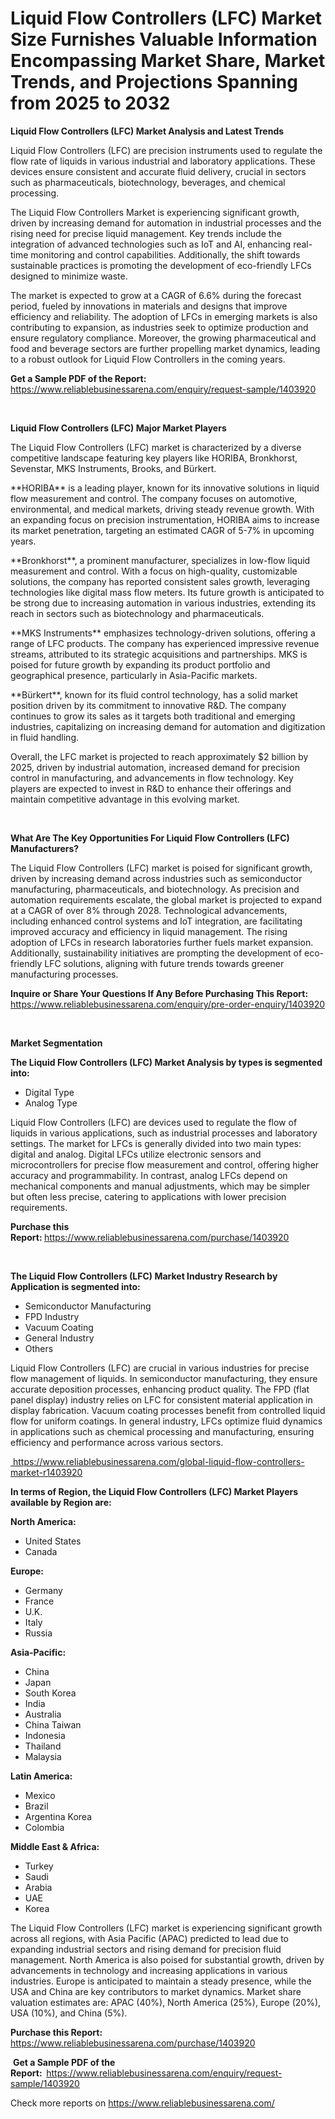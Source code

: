 <p><h1>Liquid Flow Controllers (LFC) Market Size Furnishes Valuable Information Encompassing Market Share, Market Trends, and Projections Spanning from 2025 to 2032</h1></p><p><strong>Liquid Flow Controllers (LFC) Market Analysis and Latest Trends</strong></p>
<p><p>Liquid Flow Controllers (LFC) are precision instruments used to regulate the flow rate of liquids in various industrial and laboratory applications. These devices ensure consistent and accurate fluid delivery, crucial in sectors such as pharmaceuticals, biotechnology, beverages, and chemical processing. </p><p>The Liquid Flow Controllers Market is experiencing significant growth, driven by increasing demand for automation in industrial processes and the rising need for precise liquid management. Key trends include the integration of advanced technologies such as IoT and AI, enhancing real-time monitoring and control capabilities. Additionally, the shift towards sustainable practices is promoting the development of eco-friendly LFCs designed to minimize waste.</p><p>The market is expected to grow at a CAGR of 6.6% during the forecast period, fueled by innovations in materials and designs that improve efficiency and reliability. The adoption of LFCs in emerging markets is also contributing to expansion, as industries seek to optimize production and ensure regulatory compliance. Moreover, the growing pharmaceutical and food and beverage sectors are further propelling market dynamics, leading to a robust outlook for Liquid Flow Controllers in the coming years.</p></p>
<p><strong>Get a Sample PDF of the Report:&nbsp;</strong> <a href="https://www.reliablebusinessarena.com/enquiry/request-sample/1403920?utm_campaign=1943&utm_medium=2&utm_source=Github&utm_content=ia&utm_term=13012025&utm_id=liquid-flow-controllers-lfc">https://www.reliablebusinessarena.com/enquiry/request-sample/1403920</a></p>
<p>&nbsp;</p>
<p><strong>Liquid Flow Controllers (LFC) Major Market Players</strong></p>
<p><p>The Liquid Flow Controllers (LFC) market is characterized by a diverse competitive landscape featuring key players like HORIBA, Bronkhorst, Sevenstar, MKS Instruments, Brooks, and Bürkert. </p><p>**HORIBA** is a leading player, known for its innovative solutions in liquid flow measurement and control. The company focuses on automotive, environmental, and medical markets, driving steady revenue growth. With an expanding focus on precision instrumentation, HORIBA aims to increase its market penetration, targeting an estimated CAGR of 5-7% in upcoming years.</p><p>**Bronkhorst**, a prominent manufacturer, specializes in low-flow liquid measurement and control. With a focus on high-quality, customizable solutions, the company has reported consistent sales growth, leveraging technologies like digital mass flow meters. Its future growth is anticipated to be strong due to increasing automation in various industries, extending its reach in sectors such as biotechnology and pharmaceuticals.</p><p>**MKS Instruments** emphasizes technology-driven solutions, offering a range of LFC products. The company has experienced impressive revenue streams, attributed to its strategic acquisitions and partnerships. MKS is poised for future growth by expanding its product portfolio and geographical presence, particularly in Asia-Pacific markets.</p><p>**Bürkert**, known for its fluid control technology, has a solid market position driven by its commitment to innovative R&D. The company continues to grow its sales as it targets both traditional and emerging industries, capitalizing on increasing demand for automation and digitization in fluid handling.</p><p>Overall, the LFC market is projected to reach approximately $2 billion by 2025, driven by industrial automation, increased demand for precision control in manufacturing, and advancements in flow technology. Key players are expected to invest in R&D to enhance their offerings and maintain competitive advantage in this evolving market.</p></p>
<p>&nbsp;</p>
<p><strong>What Are The Key Opportunities For Liquid Flow Controllers (LFC) Manufacturers?</strong></p>
<p><p>The Liquid Flow Controllers (LFC) market is poised for significant growth, driven by increasing demand across industries such as semiconductor manufacturing, pharmaceuticals, and biotechnology. As precision and automation requirements escalate, the global market is projected to expand at a CAGR of over 8% through 2028. Technological advancements, including enhanced control systems and IoT integration, are facilitating improved accuracy and efficiency in liquid management. The rising adoption of LFCs in research laboratories further fuels market expansion. Additionally, sustainability initiatives are prompting the development of eco-friendly LFC solutions, aligning with future trends towards greener manufacturing processes.</p></p>
<p><strong>Inquire or Share Your Questions If Any Before Purchasing This Report:</strong> <a href="https://www.reliablebusinessarena.com/enquiry/pre-order-enquiry/1403920?utm_campaign=1943&utm_medium=2&utm_source=Github&utm_content=ia&utm_term=13012025&utm_id=liquid-flow-controllers-lfc">https://www.reliablebusinessarena.com/enquiry/pre-order-enquiry/1403920</a></p>
<p>&nbsp;</p>
<p><strong>Market Segmentation</strong></p>
<p><strong>The Liquid Flow Controllers (LFC) Market Analysis by types is segmented into:</strong></p>
<p><ul><li>Digital Type</li><li>Analog Type</li></ul></p>
<p><p>Liquid Flow Controllers (LFC) are devices used to regulate the flow of liquids in various applications, such as industrial processes and laboratory settings. The market for LFCs is generally divided into two main types: digital and analog. Digital LFCs utilize electronic sensors and microcontrollers for precise flow measurement and control, offering higher accuracy and programmability. In contrast, analog LFCs depend on mechanical components and manual adjustments, which may be simpler but often less precise, catering to applications with lower precision requirements.</p></p>
<p><strong>Purchase this Report:&nbsp;</strong><a href="https://www.reliablebusinessarena.com/purchase/1403920?utm_campaign=1943&utm_medium=2&utm_source=Github&utm_content=ia&utm_term=13012025&utm_id=liquid-flow-controllers-lfc">https://www.reliablebusinessarena.com/purchase/1403920</a></p>
<p>&nbsp;</p>
<p><strong>The Liquid Flow Controllers (LFC) Market Industry Research by Application is segmented into:</strong></p>
<p><ul><li>Semiconductor Manufacturing</li><li>FPD Industry</li><li>Vacuum Coating</li><li>General Industry</li><li>Others</li></ul></p>
<p><p>Liquid Flow Controllers (LFC) are crucial in various industries for precise flow management of liquids. In semiconductor manufacturing, they ensure accurate deposition processes, enhancing product quality. The FPD (flat panel display) industry relies on LFC for consistent material application in display fabrication. Vacuum coating processes benefit from controlled liquid flow for uniform coatings. In general industry, LFCs optimize fluid dynamics in applications such as chemical processing and manufacturing, ensuring efficiency and performance across various sectors.</p></p>
<p><a href="https://www.reliablebusinessarena.com/global-liquid-flow-controllers-market-r1403920?utm_campaign=1943&utm_medium=2&utm_source=Github&utm_content=ia&utm_term=13012025&utm_id=liquid-flow-controllers-lfc">&nbsp;https://www.reliablebusinessarena.com/global-liquid-flow-controllers-market-r1403920</a></p>
<p><strong>In terms of Region, the Liquid Flow Controllers (LFC) Market Players available by Region are:</strong></p>
<p>
    <p> <strong> North America: </strong>
        <ul>
            <li>United States</li>
            <li>Canada</li>
        </ul>
        </p> 
    <p> <strong> Europe: </strong>
        <ul>
            <li>Germany</li>
            <li>France</li>
            <li>U.K.</li>
            <li>Italy</li>
            <li>Russia</li>
        </ul>
        </p> 
    <p> <strong> Asia-Pacific: </strong>
        <ul>
            <li>China</li>
            <li>Japan</li>
            <li>South Korea</li>
            <li>India</li>
            <li>Australia</li>
            <li>China Taiwan</li>
            <li>Indonesia</li>
            <li>Thailand</li>
            <li>Malaysia</li>
        </ul>
        </p> 
    <p> <strong> Latin America: </strong>
        <ul>
            <li>Mexico</li>
            <li>Brazil</li>
            <li>Argentina Korea</li>
            <li>Colombia</li>
        </ul>
        </p> 
    <p> <strong> Middle East & Africa: </strong>
        <ul>
            <li>Turkey</li>
            <li>Saudi</li>
            <li>Arabia</li>
            <li>UAE</li>
            <li>Korea</li>
        </ul>
    </p>
    </p>
<p><p>The Liquid Flow Controllers (LFC) market is experiencing significant growth across all regions, with Asia Pacific (APAC) predicted to lead due to expanding industrial sectors and rising demand for precision fluid management. North America is also poised for substantial growth, driven by advancements in technology and increasing applications in various industries. Europe is anticipated to maintain a steady presence, while the USA and China are key contributors to market dynamics. Market share valuation estimates are: APAC (40%), North America (25%), Europe (20%), USA (10%), and China (5%).</p></p>
<p><strong>Purchase this Report: </strong><a href="https://www.reliablebusinessarena.com/purchase/1403920?utm_campaign=1943&utm_medium=2&utm_source=Github&utm_content=ia&utm_term=13012025&utm_id=liquid-flow-controllers-lfc">https://www.reliablebusinessarena.com/purchase/1403920</a></p>
<p>&nbsp;<strong>Get a Sample PDF of the Report:&nbsp;&nbsp;</strong><a href="https://www.reliablebusinessarena.com/enquiry/request-sample/1403920?utm_campaign=1943&utm_medium=2&utm_source=Github&utm_content=ia&utm_term=13012025&utm_id=liquid-flow-controllers-lfc">https://www.reliablebusinessarena.com/enquiry/request-sample/1403920</a></p>
<p><strong></strong></p>
<p>Check more reports on <a href="https://www.reliablebusinessarena.com/?utm_campaign=1943&utm_medium=2&utm_source=Github&utm_content=ia&utm_term=13012025&utm_id=liquid-flow-controllers-lfc">https://www.reliablebusinessarena.com/</a></p>